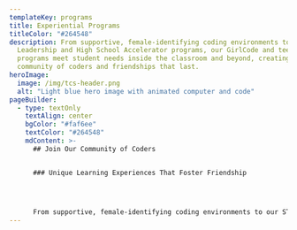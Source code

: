 ```yaml
---
templateKey: programs
title: Experiential Programs
titleColor: "#264548"
description: From supportive, female-identifying coding environments to our STEM
  Leadership and High School Accelerator programs, our GirlCode and teen
  programs meet student needs inside the classroom and beyond, creating a
  community of coders and friendships that last.
heroImage:
  image: /img/tcs-header.png
  alt: "Light blue hero image with animated computer and code"
pageBuilder:
  - type: textOnly
    textAlign: center
    bgColor: "#faf6ee"
    textColor: "#264548"
    mdContent: >-
      ## Join Our Community of Coders


      ### Unique Learning Experiences That Foster Friendship




      From supportive, female-identifying coding environments to our STEM Leadership and High School Accelerator programs, our GirlCode and teen programs meet student needs inside the classroom and beyond, creating a community of coders and friendships that last.
---
```

